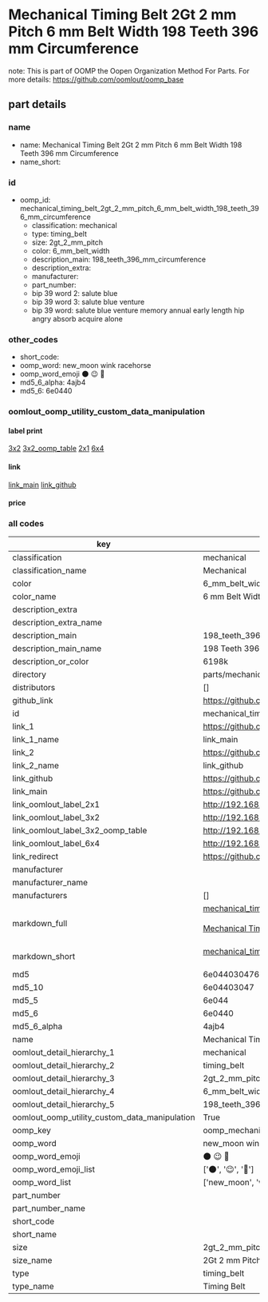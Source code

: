 # Mechanical Timing Belt 2Gt 2 mm Pitch 6 mm Belt Width 198 Teeth 396 mm Circumference  

note: This is part of OOMP the Oopen Organization Method For Parts. For more details: https://github.com/oomlout/oomp_base

##  part details
  







### name
* name: Mechanical Timing Belt 2Gt 2 mm Pitch 6 mm Belt Width 198 Teeth 396 mm Circumference
* name_short: 
### id
* oomp_id: mechanical_timing_belt_2gt_2_mm_pitch_6_mm_belt_width_198_teeth_396_mm_circumference
  * classification: mechanical
  * type: timing_belt
  * size: 2gt_2_mm_pitch
  * color: 6_mm_belt_width
  * description_main: 198_teeth_396_mm_circumference
  * description_extra: 
  * manufacturer: 
  * part_number: 
  * bip 39 word 2: salute blue
  * bip 39 word 3: salute blue venture
  * bip 39 word: salute blue venture memory annual early length hip angry absorb acquire alone

### other_codes
* short_code: 
* oomp_word: new_moon wink racehorse
* oomp_word_emoji :new_moon: :wink: :racehorse:
* md5_6_alpha: 4ajb4
* md5_6: 6e0440






### oomlout_oomp_utility_custom_data_manipulation
#### label print
[3x2](http://192.168.1.245:1112/?label=oomp%204ajb4)
[3x2_oomp_table](http://192.168.1.108:1112/?label=oomp%204ajb4)
[2x1](http://192.168.1.242:1112/?label=oomp%204ajb4)
[6x4](http://192.168.1.55:1112/?label=oomp%204ajb4)    

#### link

[link_main](https://github.com/oomlout/oomlout_oomp_version_1_messy/tree/main/parts/mechanical_timing_belt_2gt_2_mm_pitch_6_mm_belt_width_198_teeth_396_mm_circumference) [link_github](https://github.com/oomlout/oomlout_oomp_version_1_messy/tree/main/parts/mechanical_timing_belt_2gt_2_mm_pitch_6_mm_belt_width_198_teeth_396_mm_circumference)                             

#### price







### all codes 
| key | value |  
| --- | --- |  
| classification | mechanical |  
| classification_name | Mechanical |  
| color | 6_mm_belt_width |  
| color_name | 6 mm Belt Width |  
| description_extra |  |  
| description_extra_name |  |  
| description_main | 198_teeth_396_mm_circumference |  
| description_main_name | 198 Teeth 396 mm Circumference |  
| description_or_color | 6198k |  
| directory | parts/mechanical_timing_belt_2gt_2_mm_pitch_6_mm_belt_width_198_teeth_396_mm_circumference |  
| distributors | [] |  
| github_link | https://github.com/oomlout/oomlout_oomp_part_src/tree/main/parts/mechanical_timing_belt_2gt_2_mm_pitch_6_mm_belt_width_198_teeth_396_mm_circumference |  
| id | mechanical_timing_belt_2gt_2_mm_pitch_6_mm_belt_width_198_teeth_396_mm_circumference |  
| link_1 | https://github.com/oomlout/oomlout_oomp_version_1_messy/tree/main/parts/mechanical_timing_belt_2gt_2_mm_pitch_6_mm_belt_width_198_teeth_396_mm_circumference |  
| link_1_name | link_main |  
| link_2 | https://github.com/oomlout/oomlout_oomp_version_1_messy/tree/main/parts/mechanical_timing_belt_2gt_2_mm_pitch_6_mm_belt_width_198_teeth_396_mm_circumference |  
| link_2_name | link_github |  
| link_github | https://github.com/oomlout/oomlout_oomp_version_1_messy/tree/main/parts/mechanical_timing_belt_2gt_2_mm_pitch_6_mm_belt_width_198_teeth_396_mm_circumference |  
| link_main | https://github.com/oomlout/oomlout_oomp_version_1_messy/tree/main/parts/mechanical_timing_belt_2gt_2_mm_pitch_6_mm_belt_width_198_teeth_396_mm_circumference |  
| link_oomlout_label_2x1 | http://192.168.1.242:1112/?label=oomp%204ajb4 |  
| link_oomlout_label_3x2 | http://192.168.1.245:1112/?label=oomp%204ajb4 |  
| link_oomlout_label_3x2_oomp_table | http://192.168.1.108:1112/?label=oomp%204ajb4 |  
| link_oomlout_label_6x4 | http://192.168.1.55:1112/?label=oomp%204ajb4 |  
| link_redirect | https://github.com/oomlout/oomlout_oomp_version_1_messy/tree/main/parts/mechanical_timing_belt_2gt_2_mm_pitch_6_mm_belt_width_198_teeth_396_mm_circumference |  
| manufacturer |  |  
| manufacturer_name |  |  
| manufacturers | [] |  
| markdown_full | [mechanical_timing_belt_2gt_2_mm_pitch_6_mm_belt_width_198_teeth_396_mm_circumference](none)<br>[](none)<br>[Mechanical Timing Belt 2Gt 2 Mm Pitch 6 Mm Belt Width 198 Teeth 396 Mm Circumference](none)<br><br> |  
| markdown_short | [mechanical_timing_belt_2gt_2_mm_pitch_6_mm_belt_width_198_teeth_396_mm_circumference](none)<br><br> |  
| md5 | 6e044030476bf0011484b8afe48615f6 |  
| md5_10 | 6e04403047 |  
| md5_5 | 6e044 |  
| md5_6 | 6e0440 |  
| md5_6_alpha | 4ajb4 |  
| name | Mechanical Timing Belt 2Gt 2 mm Pitch 6 mm Belt Width 198 Teeth 396 mm Circumference |  
| oomlout_detail_hierarchy_1 | mechanical |  
| oomlout_detail_hierarchy_2 | timing_belt |  
| oomlout_detail_hierarchy_3 | 2gt_2_mm_pitch |  
| oomlout_detail_hierarchy_4 | 6_mm_belt_width |  
| oomlout_detail_hierarchy_5 | 198_teeth_396_mm_circumference |  
| oomlout_oomp_utility_custom_data_manipulation | True |  
| oomp_key | oomp_mechanical_timing_belt_2gt_2_mm_pitch_6_mm_belt_width_198_teeth_396_mm_circumference |  
| oomp_word | new_moon wink racehorse |  
| oomp_word_emoji | :new_moon: :wink: :racehorse: |  
| oomp_word_emoji_list | [':new_moon:', ':wink:', ':racehorse:'] |  
| oomp_word_list | ['new_moon', 'wink', 'racehorse'] |  
| part_number |  |  
| part_number_name |  |  
| short_code |  |  
| short_name |  |  
| size | 2gt_2_mm_pitch |  
| size_name | 2Gt 2 mm Pitch |  
| type | timing_belt |  
| type_name | Timing Belt |  
